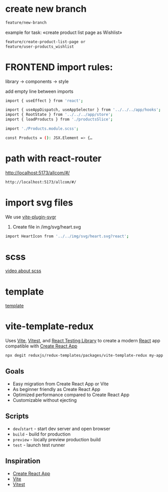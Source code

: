 # create new branch

```sh
feature/new-branch
```

example for task: «create product list page as Wishlist»
```sh
feature/create-product-list-page or
feature/user-products_wishlist
```

# FRONTEND import rules:
library -> components -> style

add empty line between imports

```sh
import { useEffect } from 'react';

import { useAppDispatch, useAppSelector } from '../../../app/hooks';
import { RootState } from '../../../app/store';
import { loadProducts } from './productsSlice';

import './Products.module.scss';

const Products = (): JSX.Element => {… 
```

# path with react-router 

[http://localhost:5173/allcom/#/](http://localhost:5173/allcom/#/)

```sh
http://localhost:5173/allcom/#/
```

# import svg files 

We use [vite-plugin-svgr](https://github.com/pd4d10/vite-plugin-svgr#readme)

1) Create file in /img/svg/heart.svg

<!-- @import "[TOC]" {cmd="toc" depthFrom=1 depthTo=6 orderedList=false} -->

```sh
import HeartIcon from '../../img/svg/heart.svg?react';
```

# scss 

[video about scss](https://www.youtube.com/watch?v=yzCJwpJrmb4)


# template

[template](https://bootstraptema.ru/stuff/templates_bootstrap/shop/suruchi/7-1-0-5980)


# vite-template-redux

Uses [Vite](https://vitejs.dev/), [Vitest](https://vitest.dev/), and [React Testing Library](https://github.com/testing-library/react-testing-library) to create a modern [React](https://react.dev/) app compatible with [Create React App](https://create-react-app.dev/)

```sh
npx degit reduxjs/redux-templates/packages/vite-template-redux my-app
```

## Goals

- Easy migration from Create React App or Vite
- As beginner friendly as Create React App
- Optimized performance compared to Create React App
- Customizable without ejecting

## Scripts

- `dev`/`start` - start dev server and open browser
- `build` - build for production
- `preview` - locally preview production build
- `test` - launch test runner

## Inspiration

- [Create React App](https://github.com/facebook/create-react-app/tree/main/packages/cra-template)
- [Vite](https://github.com/vitejs/vite/tree/main/packages/create-vite/template-react)
- [Vitest](https://github.com/vitest-dev/vitest/tree/main/examples/react-testing-lib)
